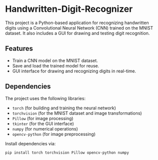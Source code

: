 # Handwritten-Digit-Recognizer

This project is a Python-based application for recognizing handwritten digits using a Convolutional Neural Network (CNN) trained on the MNIST dataset. It also includes a GUI for drawing and testing digit recognition.

## Features
- Train a CNN model on the MNIST dataset.
- Save and load the trained model for reuse.
- GUI interface for drawing and recognizing digits in real-time.

## Dependencies
The project uses the following libraries:
- `torch` (for building and training the neural network)
- `torchvision` (for the MNIST dataset and image transformations)
- `Pillow` (for image processing)
- `tkinter` (for the GUI interface)
- `numpy` (for numerical operations)
- `opencv-python` (for image preprocessing)

Install dependencies via:
```bash
pip install torch torchvision Pillow opencv-python numpy
